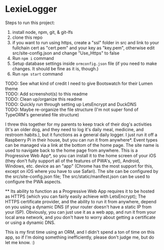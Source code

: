 # LexieLogger

Steps to run this project:

1. install node, npm, git, & git-lfs 
1. clone this repo
1. if you want to run using https, create a "ssl" folder in src and link to your fullchain cert as "cert.pem" and your key as "key.pem", otherwise edit src/site-config.json and change "Use_Https" to false
1. Run `npm i` command
1. Setup database settings inside `ormconfig.json` file (if you need to make changes. It should be fine as it is, though.)
1. Run `npm start` command

TODO: See what kind of credit I need to give Bootswatch for their Lumen theme  
TODO: Add screenshot(s) to this readme  
TODO: Clean up/organize this readme  
TODO: Quickly run through setting up LetsEncrypt and DuckDNS  
TODO: Maybe re-organize the file structure (I'm not super fond of TypeORM's generated file structure) 

I threw this together for my parents to keep track of their dog's activities (It's an older dog, and they need to log it's daily meal, medicine, and restroom habits.), but it functions as a general daily logger. I just run it off a Raspberry Pi in their house, but you can run it from anywhere*. Event types can be managed via a link at the bottom of the home page. The site name is used to navigate back to the home page from anywhere. This is a Progressive Web App*, so you can install it to the home screen of your iOS (they don't fully support all of the features of PWA's, yet), Android, Windows, etc. device as an "app" (Chrome has the most support for this, except on iOS where you have to use Safari). The site can be configured by the src/site-config.json file; The src/static/manifest.json can be used to configure the PWA aspects.  

** Its ability to function as a Progressive Web App requires it to be hosted as HTTPS (which you can fairly easily achieve with LetsEncrypt); The HTTPS certificate provider, and the ability to run it from anywhere, depend on you using a dynamic DNS (if your router doesn't have a static IP from your ISP). Obviously, you can just use it as a web app, and run it from your local area network, and you don't have to worry about getting a certificate or using a dynamic DNS.  

This is my first time using an ORM, and I didn't spend a ton of time on this app, so if I'm doing something inefficiently, please don't judge me, but do let me know. :)
